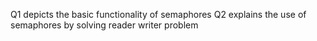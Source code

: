 
Q1 depicts the basic functionality of semaphores
Q2 explains the use of semaphores by solving reader writer problem
